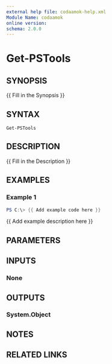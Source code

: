 ```yaml
---
external help file: codaamok-help.xml
Module Name: codaamok
online version:
schema: 2.0.0
---
```


# Get-PSTools

## SYNOPSIS
{{ Fill in the Synopsis }}

## SYNTAX

```
Get-PSTools
```

## DESCRIPTION
{{ Fill in the Description }}

## EXAMPLES

### Example 1
```powershell
PS C:\> {{ Add example code here }}
```

{{ Add example description here }}

## PARAMETERS

## INPUTS

### None
## OUTPUTS

### System.Object
## NOTES

## RELATED LINKS
